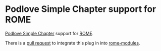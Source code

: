 # Podlove Simple Chapter support for ROME

[Podlove Simple Chapter](https://podlove.org/simple-chapters/) support for [ROME](https://rometools.github.io/rome/).

There is a [pull request](https://github.com/rometools/rome/pull/400) to integrate this plug in into [rome-modules](https://github.com/rometools/rome/tree/master/rome-modules).
